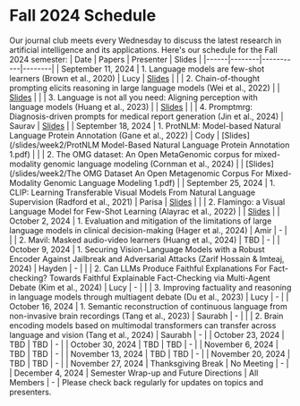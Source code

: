 # Fall 2024 Schedule
Our journal club meets every Wednesday to discuss the latest research in artificial intelligence and its applications. Here's our schedule for the Fall 2024 semester:
| Date | Papers | Presenter | Slides |
|------|--------|-----------|--------|
| September 11, 2024 | 1. Language models are few-shot learners (Brown et al., 2020) | Lucy | [Slides](/slides/week1/meta_learning.pptx) |
| | 2. Chain-of-thought prompting elicits reasoning in large language models (Wei et al., 2022) | | [Slides](/slides/week1/meta_learning.pptx) |
| | 3. Language is not all you need: Aligning perception with language models (Huang et al., 2023) | | [Slides](/slides/week1/meta_learning.pptx) |
| | 4. Promptmrg: Diagnosis-driven prompts for medical report generation (Jin et al., 2024) | Saurav | [Slides](/slides/week1/promptmrg.pdf) |
| September 18, 2024 | 1. ProtNLM: Model-based Natural Language Protein Annotation (Gane et al., 2022) | Cody | [Slides](/slides/week2/ProtNLM Model-Based Natural Language Protein Annotation 1.pdf) |
| | 2. The OMG dataset: An Open MetaGenomic corpus for mixed-modality genomic language modeling (Cornman et al., 2024) | | [Slides](/slides/week2/The OMG Dataset An Open Metagenomic Corpus For Mixed-Modality Genomic Language Modeling 1.pdf) |
| September 25, 2024 | 1. CLIP: Learning Transferable Visual Models From Natural Language Supervision (Radford et al., 2021) | Parisa | [Slides](/slides/week3/week_3_jc.pdf) |
| | 2. Flamingo: a Visual Language Model for Few-Shot Learning (Alayrac et al., 2022) | | [Slides](/slides/week3/week_3_jc.pdf) |
| October 2, 2024 | 1. Evaluation and mitigation of the limitations of large language models in clinical decision-making (Hager et al., 2024) | Amir | - |
| | 2. Mavil: Masked audio-video learners (Huang et al., 2024) | TBD | - |
| October 9, 2024 | 1. Securing Vision-Language Models with a Robust Encoder Against Jailbreak and Adversarial Attacks (Zarif Hossain & Imteaj, 2024) | Hayden | - |
| | 2. Can LLMs Produce Faithful Explanations For Fact-checking? Towards Faithful Explainable Fact-Checking via Multi-Agent Debate (Kim et al., 2024) | Lucy | - |
| | 3. Improving factuality and reasoning in language models through multiagent debate (Du et al., 2023) | Lucy | - |
| October 16, 2024 | 1. Semantic reconstruction of continuous language from non-invasive brain recordings (Tang et al., 2023) | Saurabh | - |
| | 2. Brain encoding models based on multimodal transformers can transfer across language and vision (Tang et al., 2024) | Saurabh | - |
| October 23, 2024 | TBD | TBD | - |
| October 30, 2024 | TBD | TBD | - |
| November 6, 2024 | TBD | TBD | - |
| November 13, 2024 | TBD | TBD | - |
| November 20, 2024 | TBD | TBD | - |
| November 27, 2024 | Thanksgiving Break | No Meeting | - |
| December 4, 2024 | Semester Wrap-up and Future Directions | All Members | - |
Please check back regularly for updates on topics and presenters.